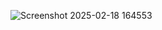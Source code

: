 ![Screenshot 2025-02-18 164553](https://github.com/user-attachments/assets/6f55c97f-10ce-470d-b1a3-727207ce4c52)
